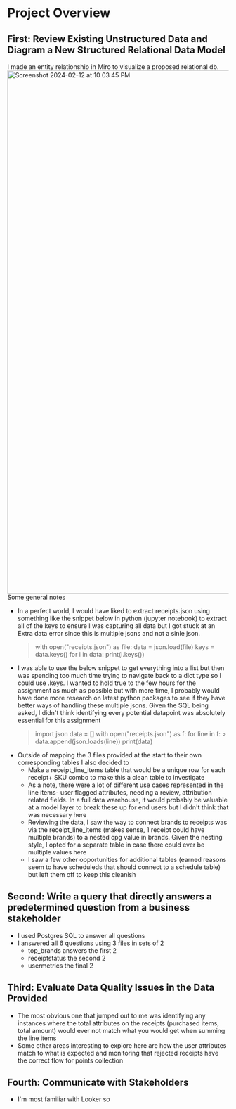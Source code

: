 # Project Overview 

## First: Review Existing Unstructured Data and Diagram a New Structured Relational Data Model
I made an entity relationship in Miro to visualize a proposed relational db. 
<img width="1190" alt="Screenshot 2024-02-12 at 10 03 45 PM" src="https://github.com/baljoe231/fetch-application/assets/39926481/64687f57-4444-4d1c-ae48-2fc56ed5521b">
Some general notes 
+ In a perfect world, I would have liked to extract receipts.json using something like the snippet below in python (jupyter notebook) to extract all of the keys to ensure I was capturing all data but I got stuck at an Extra data error since this is multiple jsons and not a sinle json. 
  > with open("receipts.json") as file:
  > data = json.load(file)
  >keys = data.keys()
  >for i in data: print(i.keys())
+ I was able to use the below snippet to get everything into a list but then was spending too much time trying to navigate back to a dict type so I could use .keys. I wanted to hold true to the few hours for the assignment as much as possible but with more time, I probably would have done more research on latest python packages to see if they have better ways of handling these multiple jsons. Given the SQL being asked, I didn't think identifying every potential datapoint was absolutely essential for this assignment
  > import json
  > data = []
  > with open("receipts.json") as f:
  > for line in f:
        > data.append(json.loads(line))
  > print(data)
+ Outside of mapping the 3 files provided at the start to their own corresponding tables I also decided to
  * Make a receipt_line_items table that would be a unique row for each receipt+ SKU combo to make this a clean table to investigate
  * As a note, there were a lot of different use cases represented in the line items- user flagged attributes, needing a review, attribution related fields. In a full data warehouse, it would probably be valuable at a model layer to break these up for end users but I didn't think that was necessary here
  * Reviewing the data, I saw the way to connect brands to receipts was via the receipt_line_items (makes sense, 1 receipt could have multiple brands) to a nested cpg value in brands. Given the nesting style, I opted for a separate table in case there could ever be multiple values here
  * I saw a few other opportunities for additional tables (earned reasons seem to have scheduleds that should connect to a schedule table) but left them off to keep this cleanish
 
## Second: Write a query that directly answers a predetermined question from a business stakeholder
+ I used Postgres SQL to answer all questions
+ I answered all 6 questions using 3 files in sets of 2
  * top_brands answers the first 2
  * receiptstatus the second 2
  * usermetrics the final 2
 
## Third: Evaluate Data Quality Issues in the Data Provided
+ The most obvious one that jumped out to me was identifying any instances where the total attributes on the receipts (purchased items, total amount) would ever not match what you would get when summing the line items
+ Some other areas interesting to explore here are how the user attributes match to what is expected and monitoring that rejected receipts have the correct flow for points collection

## Fourth: Communicate with Stakeholders
+ I'm most familiar with Looker so 

